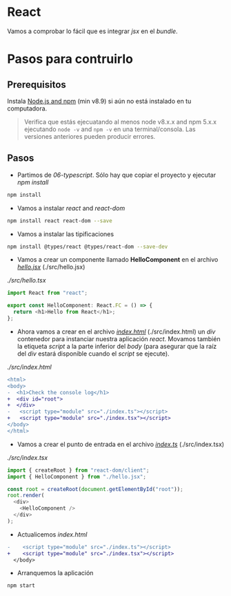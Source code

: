 # React

Vamos a comprobar lo fácil que es integrar _jsx_ en el _bundle_.

# Pasos para contruirlo

## Prerequisitos

Instala [Node.js and npm](https://nodejs.org/en/) (min v8.9) si aún no está instalado en tu computadora.

> Verifica que estás ejecuatando al menos node v8.x.x and npm 5.x.x ejecutando `node -v` and `npm -v` en una terminal/consola. Las versiones anteriores pueden producir errores.

## Pasos

- Partimos de _06-typescript_. Sólo hay que copiar el proyecto y ejecutar _npm install_

```bash
npm install
```

- Vamos a instalar _react_ and _react-dom_

```bash
npm install react react-dom --save
```

- Vamos a instalar las tipificaciones

```bash
npm install @types/react @types/react-dom --save-dev
```

- Vamos a crear un componente llamado **HelloComponent** en el archivo [_hello.jsx_](src/hello.jsx) (./src/hello.jsx)

_./src/hello.tsx_

```javascript
import React from "react";

export const HelloComponent: React.FC = () => {
  return <h1>Hello from React</h1>;
};
```

- Ahora vamos a crear en el archivo [_index.html_](src/index.html) (./src/index.html) un _div_ contenedor para instanciar nuestra aplicación _react_. Movamos también la etiqueta _script_ a la parte inferior del _body_ (para asegurar que la raíz del _div_ estará disponible cuando el _script_ se ejecute).

_./src/index.html_

```diff
<html>
<body>
-  <h1>Check the console log</h1>
+  <div id="root">
+  </div>
-   <script type="module" src="./index.ts"></script>
+   <script type="module" src="./index.tsx"></script>
</body>
</html>
```

- Vamos a crear el punto de entrada en el archivo [_index.ts_](src/index.ts) (./src/index.tsx)

_./src/index.tsx_

```typescript
import { createRoot } from "react-dom/client";
import { HelloComponent } from "./hello.jsx";

const root = createRoot(document.getElementById("root"));
root.render(
  <div>
    <HelloComponent />
  </div>
);
```

- Actualicemos _index.html_

```diff
-    <script type="module" src="./index.ts"></script>
+    <script type="module" src="./index.tsx"></script>
  </body>
```

- Arranquemos la aplicación

```bash
npm start
```
